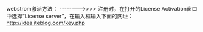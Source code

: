 
webstrom激活方法：
-------->>>>
	注册时，在打开的License Activation窗口中选择“License server”，在输入框输入下面的网址：
	http://idea.iteblog.com/key.php
